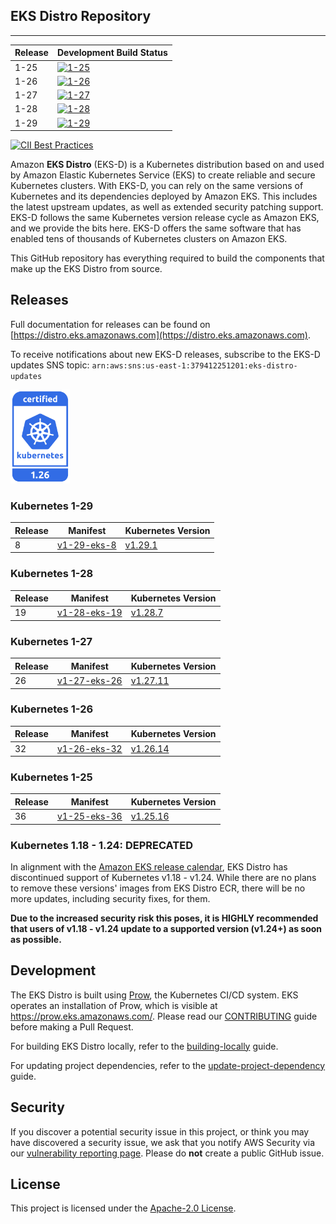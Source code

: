 ## EKS Distro Repository
---

| Release | Development Build Status                                                                                                                  |
|---------|-------------------------------------------------------------------------------------------------------------------------------------------|
| 1-25    | [![1-25](https://prow.eks.amazonaws.com/badge.svg?jobs=build-1-25-postsubmit)](https://prow.eks.amazonaws.com/?job=build-1-25-postsubmit) |
| 1-26    | [![1-26](https://prow.eks.amazonaws.com/badge.svg?jobs=build-1-26-postsubmit)](https://prow.eks.amazonaws.com/?job=build-1-26-postsubmit) |
| 1-27    | [![1-27](https://prow.eks.amazonaws.com/badge.svg?jobs=build-1-27-postsubmit)](https://prow.eks.amazonaws.com/?job=build-1-27-postsubmit) |
| 1-28    | [![1-28](https://prow.eks.amazonaws.com/badge.svg?jobs=build-1-28-postsubmit)](https://prow.eks.amazonaws.com/?job=build-1-28-postsubmit) |
| 1-29    | [![1-29](https://prow.eks.amazonaws.com/badge.svg?jobs=build-1-29-postsubmit)](https://prow.eks.amazonaws.com/?job=build-1-29-postsubmit) |

[![CII Best Practices](https://bestpractices.coreinfrastructure.org/projects/6111/badge)](https://bestpractices.coreinfrastructure.org/projects/6111)

Amazon **EKS Distro** (EKS-D) is a Kubernetes distribution based on and used by
Amazon Elastic Kubernetes Service (EKS) to create reliable and secure Kubernetes
clusters. With EKS-D, you can rely on the same versions of Kubernetes and its
dependencies deployed by Amazon EKS. This includes the latest upstream updates,
as well as extended security patching support. EKS-D follows the same Kubernetes
version release cycle as Amazon EKS, and we provide the bits here. EKS-D offers
the same software that has enabled tens of thousands of Kubernetes clusters on
Amazon EKS.

This GitHub repository has everything required to build the components that make
up the EKS Distro from source.

## Releases

Full documentation for releases can be found on [https://distro.eks.amazonaws.com](https://distro.eks.amazonaws.com).

To receive notifications about new EKS-D releases, subscribe to the EKS-D updates SNS topic:
`arn:aws:sns:us-east-1:379412251201:eks-distro-updates`

[<img src="docs/contents/certified-kubernetes-1.26-color.svg" height=150>](https://github.com/cncf/k8s-conformance/pull/2507)
<!--
Source: https://github.com/cncf/artwork/tree/master/projects/kubernetes/certified-kubernetes
-->
### Kubernetes 1-29

| Release | Manifest | Kubernetes Version |
| -- | --- | --- |
| 8 | [v1-29-eks-8](https://distro.eks.amazonaws.com/kubernetes-1-29/kubernetes-1-29-eks-8.yaml) | [v1.29.1](https://github.com/kubernetes/kubernetes/release/tag/v1.29.1) |

### Kubernetes 1-28

| Release | Manifest | Kubernetes Version |
| -- | --- | --- |
| 19 | [v1-28-eks-19](https://distro.eks.amazonaws.com/kubernetes-1-28/kubernetes-1-28-eks-19.yaml) | [v1.28.7](https://github.com/kubernetes/kubernetes/release/tag/v1.28.7) |


### Kubernetes 1-27

| Release | Manifest | Kubernetes Version |
| -- | --- | --- |
| 26 | [v1-27-eks-26](https://distro.eks.amazonaws.com/kubernetes-1-27/kubernetes-1-27-eks-26.yaml) | [v1.27.11](https://github.com/kubernetes/kubernetes/release/tag/v1.27.11) |


### Kubernetes 1-26

| Release | Manifest | Kubernetes Version |
| -- | --- | --- |
| 32 | [v1-26-eks-32](https://distro.eks.amazonaws.com/kubernetes-1-26/kubernetes-1-26-eks-32.yaml) | [v1.26.14](https://github.com/kubernetes/kubernetes/release/tag/v1.26.14) |


### Kubernetes 1-25

| Release | Manifest | Kubernetes Version |
| -- | --- | --- |
| 36 | [v1-25-eks-36](https://distro.eks.amazonaws.com/kubernetes-1-25/kubernetes-1-25-eks-36.yaml) | [v1.25.16](https://github.com/kubernetes/kubernetes/release/tag/v1.25.16) |


### Kubernetes 1.18 - 1.24: DEPRECATED

In alignment with the [Amazon EKS release calendar](https://docs.aws.amazon.com/eks/latest/userguide/kubernetes-versions.html#kubernetes-release-calendar),
EKS Distro has discontinued support of Kubernetes v1.18 - v1.24. While there are
no plans to remove these versions' images from EKS Distro ECR, there will be no
more updates, including security fixes, for them.

**Due to the increased security risk this poses, it is HIGHLY recommended that
users of v1.18 - v1.24 update to a supported version (v1.24+) as soon as
possible.**

## Development

The EKS Distro is built using
[Prow](https://github.com/kubernetes/test-infra/tree/master/prow), the
Kubernetes CI/CD system. EKS operates an installation of Prow, which is visible
at https://prow.eks.amazonaws.com/. Please read our
[CONTRIBUTING](CONTRIBUTING.md) guide before making a Pull Request.

For building EKS Distro locally, refer to the
[building-locally](docs/development/building-locally.md) guide.

For updating project dependencies, refer to the
[update-project-dependency](docs/development/update-project-dependency.md) guide.

## Security

If you discover a potential security issue in this project, or think you may
have discovered a security issue, we ask that you notify AWS Security via our
[vulnerability reporting page](http://aws.amazon.com/security/vulnerability-reporting/).
Please do **not** create a public GitHub issue.

## License

This project is licensed under the [Apache-2.0 License](LICENSE).
